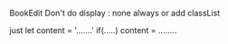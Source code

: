 BookEdit
Don't do display : none always or add classList

just 
let content = '.......'
if(.....) content = ........